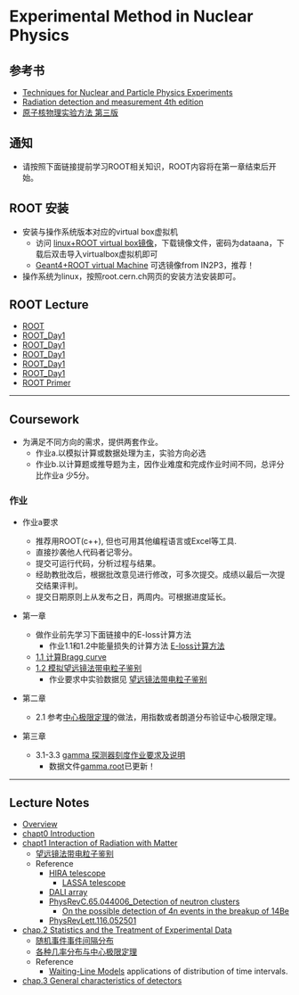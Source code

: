 # Experimental Method in Nuclear Physics 

## 参考书
 * [Techniques for Nuclear and Particle Physics Experiments](https://link.springer.com/book/10.1007%2F978-3-642-57920-2)
 * [Radiation detection and measurement 4th edition](https://www.amazon.com/dp/0470131489/ref=rdr_ext_tmb)
 * [原子核物理实验方法 第三版](https://book.douban.com/subject/4322141)

## 通知
 * 请按照下面链接提前学习ROOT相关知识，ROOT内容将在第一章结束后开始。
## ROOT 安装
 * 安装与操作系统版本对应的virtual box虚拟机
    - 访问 [linux+ROOT virtual box镜像](https://pkuenp.quickconnect.cn/d/s/509132606843953153/gnOF_Y4_Q13MvT-ajMjsqxGZf9TPOdjf-DLtAuHr2EAc_)，下载镜像文件，密码为dataana，下载后双击导入virtualbox虚拟机即可
    - [Geant4+ROOT virtual Machine](http://geant4.in2p3.fr/spip.php?rubrique8&lang=en) 可选镜像from IN2P3，推荐！
 * 操作系统为linux，按照root.cern.ch网页的安装方法安装即可。
 
## ROOT Lecture

 * [ROOT](http://root.cern.ch)
 * [ROOT_Day1](http://hadron.physics.fsu.edu/~skpark/document/ROOT/root_beginers/ROOT_for_beginners_Day1.pdf)
 * [ROOT_Day1](http://hadron.physics.fsu.edu/~skpark/document/ROOT/root_beginers/ROOT_for_beginners_Day2.pdf)
 * [ROOT_Day1](http://hadron.physics.fsu.edu/~skpark/document/ROOT/root_beginers/ROOT_for_beginners_Day3.pdf)
 * [ROOT_Day1](http://hadron.physics.fsu.edu/~skpark/document/ROOT/root_beginers/ROOT_for_beginners_Day4.pdf)
 * [ROOT_Day1](http://hadron.physics.fsu.edu/~skpark/document/ROOT/root_beginers/ROOT_for_beginners_Day5.pdf)
 * [ROOT Primer](https://d35c7d8c.web.cern.ch/sites/d35c7d8c.web.cern.ch/files/ROOT5Primer.pdf)
    
----
## Coursework 
* 为满足不同方向的需求，提供两套作业。
    - 作业a.以模拟计算或数据处理为主，实验方向必选
    - 作业b.以计算题或推导题为主，因作业难度和完成作业时间不同，总评分比作业a 少5分。
### 作业
* 作业a要求
    - 推荐用ROOT(c++), 但也可用其他编程语言或Excel等工具.
    - 直接抄袭他人代码者记零分。
    - 提交可运行代码，分析过程与结果。
    - 经助教批改后，根据批改意见进行修改，可多次提交。成绩以最后一次提交结果评判。
    - 提交日期原则上从发布之日，两周内。可根据进度延长。
  
* 第一章
  * 做作业前先学习下面链接中的E-loss计算方法
     - 作业1.1和1.2中能量损失的计算方法 [E-loss计算方法](https://nbviewer.jupyter.org/github/pkunucexp/experimental-methods/blob/master/chapt1/elosscalc/eloss%20calculation.ipynb)
  * [1.1 计算Bragg curve](https://nbviewer.jupyter.org/github/pkunucexp/experimental-methods/blob/master/chapt1/coursework1.1/coursework%201.1%20bragg%20curve.ipynb)
  * [1.2 模拟望远镜法带电粒子鉴别](https://nbviewer.jupyter.org/github/pkunucexp/experimental-methods/blob/master/chapt1/coursework1.2/coursework%201.2%20telescope.ipynb)  
     - 作业要求中实验数据见 [望远镜法带电粒子鉴别](https://nbviewer.jupyter.org/github/pkunucexp/experimental-methods/blob/master/chapt1/telescope/telescope%20PID.ipynb)
 * 第二章
   * 2.1 参考[中心极限定理](https://nbviewer.jupyter.org/github/pkuNucExp/experimental-methods/blob/master/chapt2/centerlimit.ipynb)的做法，用指数或者朗道分布验证中心极限定理。
 * 第三章
   * 3.1-3.3 [gamma 探测器刻度作业要求及说明](https://nbviewer.jupyter.org/github/pkunucexp/experimental-methods/blob/master/chapt3/gammacal/coursework3.1/coursework%203.1%20gamma%20calibration.ipynb)
     * 数据文件[gamma.root](gamma.root)已更新！
----
##  Lecture Notes
  * [Overview](http://222.29.111.2:8888/data/Overview.pdf)
  * [chapt0 Introduction](http://222.29.111.2:8888/data/chapt0%20Introduction.pdf)
  * [chapt1 Interaction of Radiation with Matter](http://222.29.111.2:8888/data/chapt1%20Interaction%20of%20Radiation%20with%20Matter.pdf)
    * [望远镜法带电粒子鉴别](https://nbviewer.jupyter.org/github/pkunucexp/experimental-methods/blob/master/chapt1/telescope/telescope%20PID.ipynb)
    * Reference
      * [HIRA telescope](http://222.29.111.2:8888/data/HIRA%20telescope.pdf)
        * [LASSA telescope](http://222.29.111.2:8888/data/LASSA%20telescope.pdf)
      * [DALI array](http://222.29.111.2:8888/data/Extz2t-DALI%20array.pdf)
      * [PhysRevC.65.044006_Detection of neutron clusters](http://222.29.111.2:8888/data/PhysRevC.65.044006_Detection%20of%20neutron%20clusters.pdf)
        * [On the possible detection of 4n events in the breakup of 14Be](http://222.29.111.2:8888/data/On%20the%20possible%20detection%20of%204n%20events%20in%20the%20breakup%20of%2014Be.pdf)
      * [PhysRevLett.116.052501](http://222.29.111.2:8888/data/PhysRevLett.116.052501.pdf)
  * [chap.2 Statistics and the Treatment of Experimental Data](http://222.29.111.2:8888/data/chap.2%20Statistics%20and%20the%20Treatment%20of%20Experimental%20Data.pdf)
    * [随机事件事件间隔分布](https://nbviewer.jupyter.org/github/PkuNucExp/experimental-methods/blob/master/chapt2/ramdom%20timings.ipynb)
    * [各种几率分布与中心极限定理](https://nbviewer.jupyter.org/github/PkuNucExp/experimental-methods/blob/master/chapt2/centerlimit.ipynb)
    * Reference
        * [Waiting-Line Models](http://222.29.111.2:8888/data/Waiting-Line%20Models.pdf) applications of distribution of time intervals.
  * [chap.3 General characteristics of detectors](http://222.29.111.2:8888/data/chap.3%20General%20characteristics%20of%20detectors.pdf)

